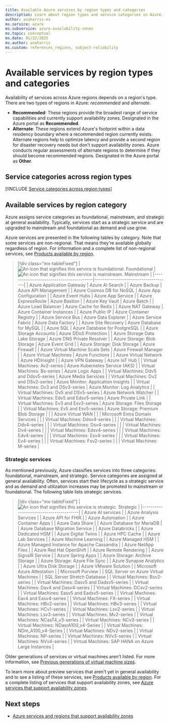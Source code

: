 ```yaml
---
title: Available Azure services by region types and categories 
description: Learn about region types and service categories in Azure.
author: anaharris-ms
ms.service: azure
ms.subservice: azure-availability-zones
ms.topic: conceptual
ms.date: 01/22/2025
ms.author: anaharris
ms.custom: references_regions, subject-reliability
---
```


# Available services by region types and categories 

Availability of services across Azure regions depends on a region's type. There are two types of regions in Azure: *recommended* and *alternate*.

- **Recommended**: These regions provide the broadest range of service capabilities and currently support availability zones. Designated in the Azure portal as **Recommended**.
- **Alternate**: These regions extend Azure's footprint within a data residency boundary where a recommended region currently exists. Alternate regions help to optimize latency and provide a second region for disaster recovery needs but don't support availability zones. Azure conducts regular assessments of alternate regions to determine if they should become recommended regions. Designated in the Azure portal as **Other**.

## Service categories across region types
 
[!INCLUDE [Service categories across region types](../../includes/service-categories/service-category-definitions.md)]

## Available services by region category

Azure assigns service categories as foundational, mainstream, and strategic at general availability. Typically, services start as a strategic service and are upgraded to mainstream and foundational as demand and use grow.

Azure services are presented in the following tables by category. Note that some services are non-regional. That means they're available globally regardless of region. For information and a complete list of non-regional services, see [Products available by region](https://azure.microsoft.com/global-infrastructure/services/).

> [!div class="mx-tableFixed"]
> | ![An icon that signifies this service is foundational.](media/icon-foundational.svg) Foundational                           | ![An icon that signifies this service is mainstream.](media/icon-mainstream.svg) Mainstream                                  |
> |-----------------------------------------|-------------------------------------|
> | Azure Application Gateway               | Azure AI Search                     |
> | Azure Backup                            | Azure API Management                |
> | Azure Cosmos DB for NoSQL               | Azure App Configuration             |
> | Azure Event Hubs                        | Azure App Service                   |
> | Azure ExpressRoute                      | Azure Bastion                       |
> | Azure Key Vault                         | Azure Batch                         |
> | Azure Load Balancer                     | Azure Cache for Redis               |
> | Azure NAT Gateway                       | Azure Container Instances           |
> | Azure Public IP                         | Azure Container Registry            |
> | Azure Service Bus                       | Azure Data Explorer                 |
> | Azure Service Fabric                    | Azure Data Factory                  |
> | Azure Site Recovery                     | Azure Database for MySQL            |
> | Azure SQL                               | Azure Database for PostgreSQL       |
> | Azure Storage Accounts                  | Azure DDoS Protection               |
> | Azure Storage Data Lake Storage         | Azure DNS Private Resolver          |
> | Azure Storage: Blob Storage             | Azure Event Grid                    |
> | Azure Storage: Disk Storage             | Azure Firewall                      |
> | Azure Virtual Machine Scale Sets        | Azure Firewall Manager              |
> | Azure Virtual Machines                  | Azure Functions                     |
> | Azure Virtual Network                   | Azure HDInsight                     |
> | Azure VPN Gateway                       | Azure IoT Hub                       |
> | Virtual Machines: Av2-series            | Azure Kubernetes Service (AKS)      |
> | Virtual Machines: Bs-series             | Azure Logic Apps                    |
> | Virtual Machines: Ddv5 and Ddsv5-series | Azure Media Services                |
> | Virtual Machines: Dv2 and DSv2-series   | Azure Monitor: Application Insights |
> | Virtual Machines: Dv3 and DSv3-series   | Azure Monitor: Log Analytics        |
> | Virtual Machines: Dv5 and DSv5-series   | Azure Network Watcher               | 
> | Virtual Machines: Edv5 and Edsv5-series | Azure Private Link                  |
> | Virtual Machines: Ev3 and Esv3-series   | Azure Storage: Files Storage        |
> | Virtual Machines: Ev5 and Esv5-series   | Azure Storage: Premium Blob Storage |
> |                                         | Azure Virtual WAN                   |
> |                                         | Microsoft Entra Domain Services     |
> |                                         | Virtual Machines: Ddsv4-series      |
> |                                         | Virtual Machines: Ddv4-series       |
> |                                         | Virtual Machines: Dsv4-series       |
> |                                         | Virtual Machines: Dv4-series        |
> |                                         | Virtual Machines: Edsv4-series      |
> |                                         | Virtual Machines: Edv4-series       |
> |                                         | Virtual Machines: Esv4-series       |
> |                                         | Virtual Machines: Ev4-series        |
> |                                         | Virtual Machines: Fsv2-series       |
> |                                         | Virtual Machines: M-series          |

### Strategic services
As mentioned previously, Azure classifies services into three categories: foundational, mainstream, and strategic. Service categories are assigned at general availability. Often, services start their lifecycle as a strategic service and as demand and utilization increases may be promoted to mainstream or foundational. The following table lists strategic services. 

> [!div class="mx-tableFixed"]
> | ![An icon that signifies this service is strategic.](media/icon-strategic.svg) Strategic       |
> |----------------------------------------|
> | Azure AI services                                    |
> | Azure Analysis Services                              |
> | Azure API for FHIR                                   |
> | Azure Automation                                     |
> | Azure Container Apps                                 |
> | Azure Data Share                                     |
> | Azure Database for MariaDB                           |
> | Azure Database Migration Service                     |
> | Azure Databricks                                     |
> | Azure Dedicated HSM                                  |
> | Azure Digital Twins                                  |
> | Azure HPC Cache                                      |
> | Azure Lab Services                                   |
> | Azure Machine Learning                               |
> | Azure Managed HSM                                    |
> | Azure Managed Instance for Apache Cassandra          |
> | Azure NetApp Files                                   |
> | Azure Red Hat OpenShift                              |
> | Azure Remote Rendering                               |
> | Azure SignalR Service                                |
> | Azure Spring Apps                                    |
> | Azure Storage: Archive Storage                       |
> | Azure Storage: Azure File Sync                       |
> | Azure Synapse Analytics                              |
> | Azure Ultra Disk Storage                             |
> | Azure VMware Solution                                |
> | Microsoft Azure Attestation                          |
> | Microsoft Purview                                    |
> | SQL Server on Azure Virtual Machines                 |
> | SQL Server Stretch Database                          |
> | Virtual Machines: Bsv2-series                        |
> | Virtual Machines: Dasv5 and Dadsv5-series            |
> | Virtual Machines: Dav4 and Dasv4-series              |
> | Virtual Machines: DCsv2-series                       |
> | Virtual Machines: Easv5 and Eadsv5-series            |
> | Virtual Machines: Eav4 and Easv4-series              |
> | Virtual Machines: FX-series                          |
> | Virtual Machines: HBv2-series                        |
> | Virtual Machines: HBv3-series                        |
> | Virtual Machines: HCv1-series                        |
> | Virtual Machines: Lsv2-series                        |
> | Virtual Machines: Lsv3-series                        |
> | Virtual Machines: Mv2-series                         |
> | Virtual Machines: NCasT4_v3-series                   |
> | Virtual Machines: NCv3-series                        |
> | Virtual Machines: NDasrA100_v4-Series                |
> | Virtual Machines: NDm_A100_v4-Series                 |
> | Virtual Machines: NDv2-series                        |
> | Virtual Machines: NP-series                          |
> | Virtual Machines: NVv3-series                        |
> | Virtual Machines: NVv4-series                        |
> | Virtual Machines: SAP HANA on Azure Large Instances  |

Older generations of services or virtual machines aren't listed. For more information, see [Previous generations of virtual machine sizes](/azure/virtual-machines/sizes-previous-gen).

To learn more about preview services that aren't yet in general availability and to see a listing of these services, see [Products available by region](https://azure.microsoft.com/global-infrastructure/services/). For a complete listing of services that support availability zones, see [Azure services that support availability zones](availability-zones-service-support.md).

## Next steps

- [Azure services and regions that support availability zones](availability-zones-service-support.md)
